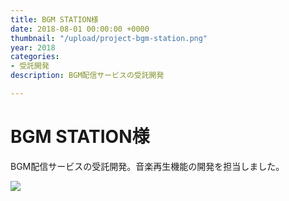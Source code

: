 ```yaml
---
title: BGM STATION様
date: 2018-08-01 00:00:00 +0000
thumbnail: "/upload/project-bgm-station.png"
year: 2018
categories:
- 受託開発
description: BGM配信サービスの受託開発

---
```

# BGM STATION様

BGM配信サービスの受託開発。音楽再生機能の開発を担当しました。

![](/upload/project-bgm-station.png)
